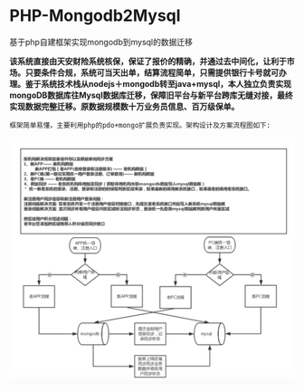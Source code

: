 # PHP-Mongodb2Mysql
基于php自建框架实现mongodb到mysql的数据迁移

**该系统直接由天安财险系统核保，保证了报价的精确，并通过去中间化，让利于市场。只要条件合规，系统可当天出单，结算流程简单，只需提供银行卡号就可办理。鉴于系统技术栈从nodejs＋mongodb转至java+mysql，本人独立负责实现mongoDB数据库往Mysql数据库迁移，保障旧平台与新平台跨库无缝对接，最终实现数据完整迁移。原数据规模数十万业务员信息、百万级保单。**

`框架简单易懂，主要利用php的pdo+mongo扩展负责实现。架构设计及方案流程图如下:`

![img](https://raw.githubusercontent.com/phpxiebin/PHP-Mongodb2Mysql/master/image.png)
